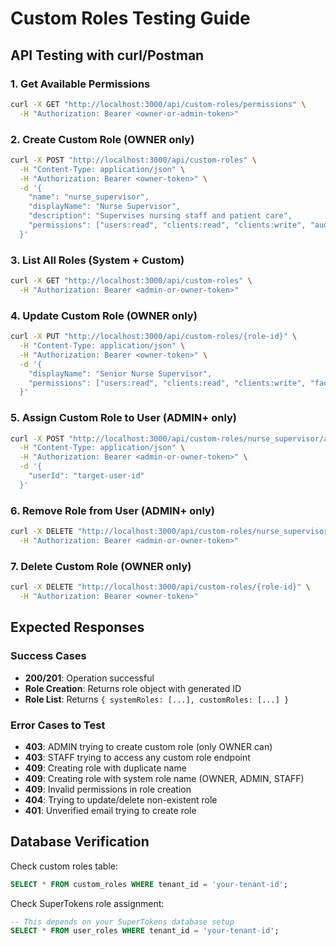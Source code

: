 # Custom Roles Testing Guide

## API Testing with curl/Postman

### 1. Get Available Permissions
```bash
curl -X GET "http://localhost:3000/api/custom-roles/permissions" \
  -H "Authorization: Bearer <owner-or-admin-token>"
```

### 2. Create Custom Role (OWNER only)
```bash
curl -X POST "http://localhost:3000/api/custom-roles" \
  -H "Content-Type: application/json" \
  -H "Authorization: Bearer <owner-token>" \
  -d '{
    "name": "nurse_supervisor",
    "displayName": "Nurse Supervisor",
    "description": "Supervises nursing staff and patient care",
    "permissions": ["users:read", "clients:read", "clients:write", "audit:read"]
  }'
```

### 3. List All Roles (System + Custom)
```bash
curl -X GET "http://localhost:3000/api/custom-roles" \
  -H "Authorization: Bearer <admin-or-owner-token>"
```

### 4. Update Custom Role (OWNER only)
```bash
curl -X PUT "http://localhost:3000/api/custom-roles/{role-id}" \
  -H "Content-Type: application/json" \
  -H "Authorization: Bearer <owner-token>" \
  -d '{
    "displayName": "Senior Nurse Supervisor",
    "permissions": ["users:read", "clients:read", "clients:write", "facilities:read", "audit:read"]
  }'
```

### 5. Assign Custom Role to User (ADMIN+ only)
```bash
curl -X POST "http://localhost:3000/api/custom-roles/nurse_supervisor/assign" \
  -H "Content-Type: application/json" \
  -H "Authorization: Bearer <admin-or-owner-token>" \
  -d '{
    "userId": "target-user-id"
  }'
```

### 6. Remove Role from User (ADMIN+ only)
```bash
curl -X DELETE "http://localhost:3000/api/custom-roles/nurse_supervisor/assign/target-user-id" \
  -H "Authorization: Bearer <admin-or-owner-token>"
```

### 7. Delete Custom Role (OWNER only)
```bash
curl -X DELETE "http://localhost:3000/api/custom-roles/{role-id}" \
  -H "Authorization: Bearer <owner-token>"
```

## Expected Responses

### Success Cases
- **200/201**: Operation successful
- **Role Creation**: Returns role object with generated ID
- **Role List**: Returns `{ systemRoles: [...], customRoles: [...] }`

### Error Cases to Test
- **403**: ADMIN trying to create custom role (only OWNER can)
- **403**: STAFF trying to access any custom role endpoint
- **409**: Creating role with duplicate name
- **409**: Creating role with system role name (OWNER, ADMIN, STAFF)
- **409**: Invalid permissions in role creation
- **404**: Trying to update/delete non-existent role
- **401**: Unverified email trying to create role

## Database Verification

Check custom roles table:
```sql
SELECT * FROM custom_roles WHERE tenant_id = 'your-tenant-id';
```

Check SuperTokens role assignment:
```sql
-- This depends on your SuperTokens database setup
SELECT * FROM user_roles WHERE tenant_id = 'your-tenant-id';
```